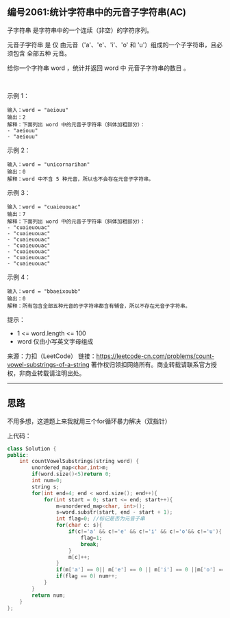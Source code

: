 ## 编号2061:统计字符串中的元音子字符串(AC)

子字符串 是字符串中的一个连续（非空）的字符序列。

元音子字符串 是 仅 由元音（'a'、'e'、'i'、'o' 和 'u'）组成的一个子字符串，且必须包含 全部五种 元音。

给你一个字符串 word ，统计并返回 word 中 元音子字符串的数目 。

 

示例 1：
```
输入：word = "aeiouu"
输出：2
解释：下面列出 word 中的元音子字符串（斜体加粗部分）：
- "aeiouu"
- "aeiouu"
```
示例 2：
```
输入：word = "unicornarihan"
输出：0
解释：word 中不含 5 种元音，所以也不会存在元音子字符串。
```
示例 3：
```
输入：word = "cuaieuouac"
输出：7
解释：下面列出 word 中的元音子字符串（斜体加粗部分）：
- "cuaieuouac"
- "cuaieuouac"
- "cuaieuouac"
- "cuaieuouac"
- "cuaieuouac"
- "cuaieuouac"
- "cuaieuouac"
```
示例 4：
```
输入：word = "bbaeixoubb"
输出：0
解释：所有包含全部五种元音的子字符串都含有辅音，所以不存在元音子字符串。 
```
提示：

* 1 <= word.length <= 100
* word 仅由小写英文字母组成

来源：力扣（LeetCode）
链接：https://leetcode-cn.com/problems/count-vowel-substrings-of-a-string
著作权归领扣网络所有。商业转载请联系官方授权，非商业转载请注明出处。

---
## 思路

不用多想，这道题上来我就用三个for循环暴力解决（双指针）

上代码：
```c++
class Solution {
public:
    int countVowelSubstrings(string word) { 
        unordered_map<char,int>m;
        if(word.size()<5)return 0;
        int num=0;
        string s;
        for(int end=4; end < word.size(); end++){       
            for(int start = 0; start <= end; start++){
                m=unordered_map<char, int>();              
                s=word.substr(start, end - start + 1);
                int flag=0;	//标记是否为元音子串
                for(char c: s){
                    if(c!='a' && c!='e' && c!='i' && c!='o'&& c!='u'){
                        flag=1;
                        break;
                    }
                    m[c]++;
                }                
                if(m['a'] == 0|| m['e'] == 0 || m['i'] == 0 ||m['o'] == 0 || m['u'] == 0) flag=1;
                if(flag == 0) num++;
            }
        }
        return num;  
    }
};
```